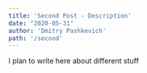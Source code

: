 ```yaml
---
title: 'Second Post - Description'
date: "2020-05-31"
author: 'Dmitry Pashkevich'
path: '/second'
---
```


I plan to write here about different stuff